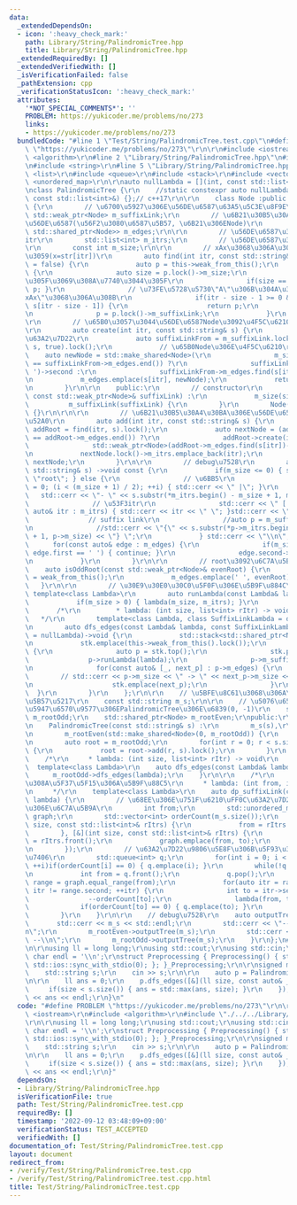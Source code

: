 ```yaml
---
data:
  _extendedDependsOn:
  - icon: ':heavy_check_mark:'
    path: Library/String/PalindromicTree.hpp
    title: Library/String/PalindromicTree.hpp
  _extendedRequiredBy: []
  _extendedVerifiedWith: []
  _isVerificationFailed: false
  _pathExtension: cpp
  _verificationStatusIcon: ':heavy_check_mark:'
  attributes:
    '*NOT_SPECIAL_COMMENTS*': ''
    PROBLEM: https://yukicoder.me/problems/no/273
    links:
    - https://yukicoder.me/problems/no/273
  bundledCode: "#line 1 \"Test/String/PalindromicTree.test.cpp\"\n#define PROBLEM\
    \ \"https://yukicoder.me/problems/no/273\"\r\n\r\n#include <iostream>\r\n#include\
    \ <algorithm>\r\n#line 2 \"Library/String/PalindromicTree.hpp\"\n#include <memory>\r\
    \n#include <string>\r\n#line 5 \"Library/String/PalindromicTree.hpp\"\n#include\
    \ <list>\r\n#include <queue>\r\n#include <stack>\r\n#include <vector>\r\n#include\
    \ <unordered_map>\r\n\r\nauto nullLambda = [](int, const std::list<int>&) {};\r\
    \nclass PalindromicTree {\r\n    //static constexpr auto nullLambda = [](int,\
    \ const std::list<int>&) {};// c++17\r\n\r\n    class Node :public std::enable_shared_from_this<Node>\
    \ {\r\n        // \u6700\u5927\u306E\u56DE\u6587\u63A5\u5C3E\u8F9E\r\n       \
    \ std::weak_ptr<Node> m_suffixLink;\r\n        // \u6B21\u30B5\u30A4\u30BA\u306E\
    \u56DE\u6587(\u56F2\u3080\u6587\u5B57, \u6B21\u306ENode)\r\n        std::unordered_map<char,\
    \ std::shared_ptr<Node>> m_edges;\r\n\r\n        // \u56DE\u6587\u306E\u53F3\u7AEF\
    itr\r\n        std::list<int> m_itrs;\r\n        // \u56DE\u6587\u30B5\u30A4\u30BA\
    \r\n        const int m_size;\r\n\r\n        // xAx\u3068\u306A\u308BA\u3092\u63A2\
    \u3059(x=str[itr])\r\n        auto find(int itr, const std::string& s, bool flg\
    \ = false) {\r\n            auto p = this->weak_from_this();\r\n            while(true)\
    \ {\r\n                auto size = p.lock()->m_size;\r\n                // root\u306B\
    \u305F\u3069\u308A\u7740\u3044\u305F\r\n                if(size == -1) { return\
    \ p; }\r\n                // \u73FE\u5728\u5730\"A\"\u306B\u304A\u3044\u3066\"\
    xAx\"\u3068\u306A\u308B\r\n                if(itr - size - 1 >= 0 && s[itr] ==\
    \ s[itr - size - 1]) {\r\n                    return p;\r\n                }\r\
    \n                p = p.lock()->m_suffixLink;\r\n            }\r\n        }\r\n\
    \r\n        // \u65B0\u3057\u3044\u56DE\u6587Node\u3092\u4F5C\u6210\u3059\u308B\
    \r\n        auto create(int itr, const std::string& s) {\r\n            // suffixLink\u306E\
    \u63A2\u7D22\r\n            auto suffixLinkFrom = m_suffixLink.lock()/*->m_suffixLink.lock()*/->find(itr,\
    \ s, true).lock();\r\n            // \u65B0Node\u306E\u4F5C\u6210\r\n        \
    \    auto newNode = std::make_shared<Node>(\r\n                m_size + 2, (suffixLinkFrom->m_edges.find(s[itr])\
    \ == suffixLinkFrom->m_edges.end()) ?\r\n                suffixLinkFrom->m_edges.find('\
    \ ')->second :\r\n                suffixLinkFrom->m_edges.find(s[itr])->second);\r\
    \n            m_edges.emplace(s[itr], newNode);\r\n            return std::weak_ptr<Node>(newNode);\r\
    \n        }\r\n\r\n    public:\r\n        // constructor\r\n        Node(int size,\
    \ const std::weak_ptr<Node>& suffixLink) :\r\n            m_size(size),\r\n  \
    \          m_suffixLink(suffixLink) {\r\n        }\r\n        Node() :m_size(-1)\
    \ {}\r\n\r\n\r\n        // \u6B21\u30B5\u30A4\u30BA\u306E\u56DE\u6587\u3092\u8FFD\
    \u52A0\r\n        auto add(int itr, const std::string& s) {\r\n            auto\
    \ addRoot = find(itr, s).lock();\r\n            auto nextNode = (addRoot->m_edges.find(s[itr])\
    \ == addRoot->m_edges.end()) ?\r\n                addRoot->create(itr, s) :\r\n\
    \                std::weak_ptr<Node>(addRoot->m_edges.find(s[itr])->second);\r\
    \n            nextNode.lock()->m_itrs.emplace_back(itr);\r\n            return\
    \ nextNode;\r\n        }\r\n\r\n        // debug\u7528\r\n        auto outputTree(const\
    \ std::string& s) ->void const {\r\n            if(m_size <= 0) { std::cerr <<\
    \ \"root\"; } else {\r\n                // \u6BB5\r\n                for(int i\
    \ = 0; (i < (m_size + 1) / 2); ++i) { std::cerr << \" |\"; }\r\n             \
    \   std::cerr << \"- \" << s.substr(*m_itrs.begin() - m_size + 1, m_size);\r\n\
    \                // \u53F3itr\r\n                std::cerr << \" [ \"; for(const\
    \ auto& itr : m_itrs) { std::cerr << itr << \" \"; }std::cerr << \"] \";\r\n \
    \               // suffix link\r\n                //auto p = m_suffixLink.lock();\r\
    \n                //std::cerr << \"{\" << s.substr(*p->m_itrs.begin() - p->m_size\
    \ + 1, p->m_size) << \"} \";\r\n            } std::cerr << \"\\n\";\r\n      \
    \      for(const auto& edge : m_edges) {\r\n                if(m_size == -1 &&\
    \ edge.first == ' ') { continue; }\r\n                edge.second->outputTree(s);\r\
    \n            }\r\n        }\r\n\r\n        // root\u3092\u6C7A\u5B9A\r\n    \
    \    auto isOddRoot(const std::weak_ptr<Node>& evenRoot) {\r\n            m_suffixLink\
    \ = weak_from_this();\r\n            m_edges.emplace(' ', evenRoot);\r\n     \
    \   }\r\n\r\n        // \u30E9\u30E0\u30C0\u5F0F\u306E\u5B9F\u884C\r\n       \
    \ template<class Lambda>\r\n        auto runLambda(const Lambda& lambda) {\r\n\
    \            if(m_size > 0) { lambda(m_size, m_itrs); }\r\n        }\r\n\r\n \
    \       /*\r\n         * lambda: (int size, list<int> rItr) -> void\r\n      \
    \   */\r\n        template<class Lambda, class SuffixLinkLambda = decltype(nullLambda)>\r\
    \n        auto dfs_edges(const Lambda& lambda, const SuffixLinkLambda& slLambda\
    \ = nullLambda)->void {\r\n            std::stack<std::shared_ptr<Node>> stk;\r\
    \n            stk.emplace(this->weak_from_this().lock());\r\n            while(!stk.empty())\
    \ {\r\n                auto p = stk.top();\r\n                stk.pop();\r\n \
    \               p->runLambda(lambda);\r\n                p->m_suffixLink.lock()->runLambda(slLambda);\r\
    \n                for(const auto& [_, next_p] : p->m_edges) {\r\n            \
    \        // std::cerr << p->m_size << \" -> \" << next_p->m_size << std::endl;\r\
    \n                    stk.emplace(next_p);\r\n                }\r\n          \
    \  }\r\n        }\r\n    };\r\n\r\n    // \u5BFE\u8C61\u3068\u306A\u308B\u6587\
    \u5B57\u5217\r\n    const std::string m_s;\r\n\r\n    // \u5076\u6570\u9577\uFF0C\
    \u5947\u6570\u9577\u306EPalindromicTree\u306E\u6839(0, -1)\r\n    std::shared_ptr<Node>\
    \ m_rootOdd;\r\n    std::shared_ptr<Node> m_rootEven;\r\npublic:\r\n    // constructor\r\
    \n    PalindromicTree(const std::string& s) :\r\n        m_s(s),\r\n        m_rootOdd(std::make_shared<Node>()),\r\
    \n        m_rootEven(std::make_shared<Node>(0, m_rootOdd)) {\r\n        m_rootOdd->isOddRoot(m_rootEven);\r\
    \n        auto root = m_rootOdd;\r\n        for(int r = 0; r < s.size(); ++r)\
    \ {\r\n            root = root->add(r, s).lock();\r\n        }\r\n    }\r\n\r\n\
    \    /*\r\n     * lambda: (int size, list<int> rItr) -> void\r\n     */\r\n  \
    \  template<class Lambda>\r\n    auto dfs_edges(const Lambda& lambda) {\r\n  \
    \      m_rootOdd->dfs_edges(lambda);\r\n    }\r\n\r\n    /*\r\n     * \u304B\u306A\
    \u308A\u5F37\u5F15\u306A\u5B9F\u88C5\r\n     * lambda: (int from, int to) -> void\r\
    \n     */\r\n    template<class Lambda>\r\n    auto dp_suffixLink(const Lambda&\
    \ lambda) {\r\n        // \u68EE\u306E\u751F\u6210\uFF0C\u63A2\u7D22\u9806\u5E8F\
    \u306E\u6C7A\u5B9A\r\n        int from;\r\n        std::unordered_map<int, int>\
    \ graph;\r\n        std::vector<int> orderCount(m_s.size());\r\n        m_rootOdd->dfs_edges([&](int\
    \ size, const std::list<int>& rItrs) {\r\n            from = rItrs.front();\r\n\
    \        }, [&](int size, const std::list<int>& rItrs) {\r\n            int to\
    \ = rItrs.front();\r\n            graph.emplace(from, to);\r\n            ++orderCount[to];\r\
    \n        });\r\n        // \u63A2\u7D22\u9806\u5E8F\u306B\u5F93\u3063\u3066\u51E6\
    \u7406\r\n        std::queue<int> q;\r\n        for(int i = 0; i < m_s.size();\
    \ ++i)if(orderCount[i] == 0) { q.emplace(i); }\r\n        while(!q.empty()) {\r\
    \n            int from = q.front();\r\n            q.pop();\r\n            auto\
    \ range = graph.equal_range(from);\r\n            for(auto itr = range.first;\
    \ itr != range.second; ++itr) {\r\n                int to = itr->second;\r\n \
    \               --orderCount[to];\r\n                lambda(from, to);\r\n   \
    \             if(orderCount[to] == 0) { q.emplace(to); }\r\n            }\r\n\
    \        }\r\n    }\r\n\r\n    // debug\u7528\r\n    auto outputTree() {\r\n \
    \       std::cerr << m_s << std::endl;\r\n        std::cerr << \"-- even --\\\
    n\";\r\n        m_rootEven->outputTree(m_s);\r\n        std::cerr << \"-- odd\
    \ --\\n\";\r\n        m_rootOdd->outputTree(m_s);\r\n    }\r\n};\n#line 6 \"Test/String/PalindromicTree.test.cpp\"\
    \n\r\nusing ll = long long;\r\nusing std::cout;\r\nusing std::cin;\r\nconstexpr\
    \ char endl = '\\n';\r\nstruct Preprocessing { Preprocessing() { std::cin.tie(0);\
    \ std::ios::sync_with_stdio(0); }; }_Preprocessing;\r\n\r\nsigned main() {\r\n\
    \    std::string s;\r\n    cin >> s;\r\n\r\n    auto p = PalindromicTree(s);\r\
    \n\r\n    ll ans = 0;\r\n    p.dfs_edges([&](ll size, const auto& _) {\r\n   \
    \     if(size < s.size()) { ans = std::max(ans, size); }\r\n    });\r\n    cout\
    \ << ans << endl;\r\n}\n"
  code: "#define PROBLEM \"https://yukicoder.me/problems/no/273\"\r\n\r\n#include\
    \ <iostream>\r\n#include <algorithm>\r\n#include \"./../../Library/String/PalindromicTree.hpp\"\
    \r\n\r\nusing ll = long long;\r\nusing std::cout;\r\nusing std::cin;\r\nconstexpr\
    \ char endl = '\\n';\r\nstruct Preprocessing { Preprocessing() { std::cin.tie(0);\
    \ std::ios::sync_with_stdio(0); }; }_Preprocessing;\r\n\r\nsigned main() {\r\n\
    \    std::string s;\r\n    cin >> s;\r\n\r\n    auto p = PalindromicTree(s);\r\
    \n\r\n    ll ans = 0;\r\n    p.dfs_edges([&](ll size, const auto& _) {\r\n   \
    \     if(size < s.size()) { ans = std::max(ans, size); }\r\n    });\r\n    cout\
    \ << ans << endl;\r\n}"
  dependsOn:
  - Library/String/PalindromicTree.hpp
  isVerificationFile: true
  path: Test/String/PalindromicTree.test.cpp
  requiredBy: []
  timestamp: '2022-09-12 03:48:09+09:00'
  verificationStatus: TEST_ACCEPTED
  verifiedWith: []
documentation_of: Test/String/PalindromicTree.test.cpp
layout: document
redirect_from:
- /verify/Test/String/PalindromicTree.test.cpp
- /verify/Test/String/PalindromicTree.test.cpp.html
title: Test/String/PalindromicTree.test.cpp
---
```

